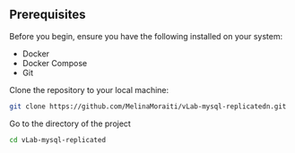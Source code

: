 ## Prerequisites
Before you begin, ensure you have the following installed on your system:
- Docker
- Docker Compose
- Git

Clone the repository to your local machine:
```bash
git clone https://github.com/MelinaMoraiti/vLab-mysql-replicatedn.git
```
Go to the directory of the project
```bash
cd vLab-mysql-replicated
```
